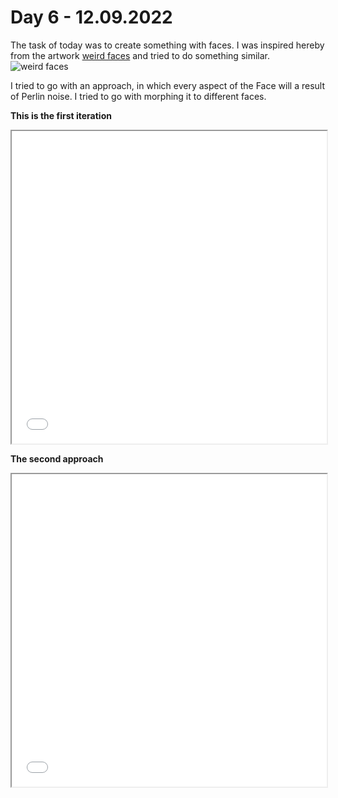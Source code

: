 # **Day 6 - 12.09.2022**

The task of today was to create something with faces. I was inspired hereby from the artwork [weird faces]() and tried to do something similar.
![weird faces](https://digitalideation.github.io/gencg_h2201/notes/day06/images/weird_faces.jpg)

I tried to go with an approach, in which every aspect of the Face will a result of Perlin noise. I tried to go with morphing it to different faces.

**This is the first iteration**
<iframe src="01/index.html" width="100%" height="500px"></iframe>

**The second approach**

<iframe src="02/index.html" width="100%" height="500px"></iframe>